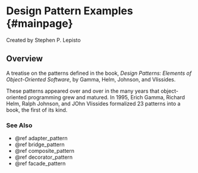 # Design Pattern Examples {#mainpage}

Created by Stephen P. Lepisto

## Overview

A treatise on the patterns defined in the book, *Design Patterns: Elements of
Object-Oriented Software*, by Gamma, Helm, Johnson, and Vlissides.

These patterns appeared over and over in the many years that object-oriented
programming grew and matured.  In 1995, Erich Gamma, Richard Helm, Ralph
Johnson, and JOhn Vlissides formalized 23 patterns into a book, the first of
its kind.

### See Also
- @ref adapter_pattern
- @ref bridge_pattern
- @ref composite_pattern
- @ref decorator_pattern
- @ref facade_pattern

